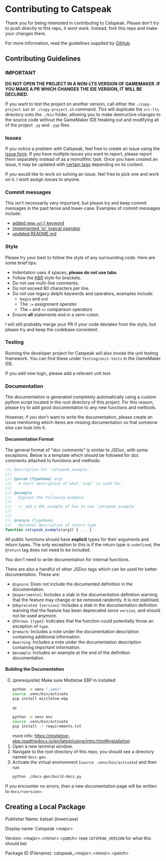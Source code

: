 # Contributing to Catspeak

Thank you for being interested in contributing to Catspeak. Please don't try to
push directly to this repo, it wont work. Instead, fork this repo and make your
changes there.

For more information, read the guidelines supplied by [GitHub](https://docs.github.com/en/get-started/quickstart/contributing-to-projects).

## Contributing Guidelines

### IMPORTANT

**DO NOT OPEN THE PROJECT IN A NON-LTS VERSION OF GAMEMAKER. IF YOU MAKE A PR**
**WHICH CHANGES THE IDE VERSION, IT WILL BE DECLINED.**

If you want to test the project on another version, call either the
`./copy-project.bat` or `./copy-project.sh` command. This will duplicate the
`src-lts` directory onto the `./bin` folder, allowing you to make destructive
changes to the source code without the GameMaker IDE freaking out and modifying
all of the project `.yy` and `.yyp` files.

### Issues

If you notice a problem with Catspeak, feel free to create an issue using the
[issue form](https://github.com/katsaii/catspeak-lang/issues/new). If you have
multiple issues you want to report, please report them separately instead of as
a monolithic task. Once you have created an issue, it may be updated with
[certain tags](https://github.com/katsaii/catspeak-lang/labels) depending on its
content.

If you would like to work on solving an issue, feel free to pick one and work
on it. I wont assign issues to anyone.

### Commit messages

This isn't necessarily  very important, but please try and keep commit messages
in the past tense and lower-case. Examples of commit messages include:
 - [added new `self` keyword](https://github.com/katsaii/catspeak-lang/commit/e839bac400aaf1874f4bf3e87487813a8354bff7)
 - [implemented 'or' logical operator](https://github.com/katsaii/catspeak-lang/commit/c432c6c21f53feaf7968c0e6453af548932e4844)
 - [updated README.md](https://github.com/katsaii/catspeak-lang/commit/18989abe7a8ebca0965ac1d6e77b596b0ca18340)

### Style

Please try your best to follow the style of any surrounding code. Here are some
brief tips:
 - Indentation uses 4 spaces, **please do not use tabs**.
 - Follow the [K&R](https://en.wikipedia.org/wiki/Indentation_style#K&R_style) style for brackets.
 - Do not use multi-line comments.
 - Do not exceed 80 characters per line.
 - Do not use legacy delphi keywords and operators, examples include:
   - `begin` and `end`
   - The `:=` assignment operator
   - The `=` and `<>` comparison operators
 - Ensure **all** statements end in a semi-colon.

I will still probably merge your PR if your code deviates from the style, but
please try and keep the codebase consistent.

### Testing

Running the developer project for Catspeak will also invoke the unit testing
framework. You can find these under `Testing/unit-tests` in the GameMaker IDE.

If you add new logic, please add a relevant unit test.

### Documentation

The documentation is generated completely automatically using a custom python
script located in the root directory of this project. For this reason, please
try to add good documentation to any new functions and methods.

However, if you don't want to write the documentation, please create an issue
mentioning which items are missing documentation so that someone else can look
into it.

#### Documentation Format

The general format of "doc comments" is similar to JSDoc, with some exceptions.
Below is a template which should be followed for doc comments attached to
functions and methods:
```js
/// Description for `catspeak_example`.
///
/// @param {TypeName} arg1
///   A short description of what `arg1` is used for.
///
/// @example
///   Explain the following example:
///   ```
///   // add a GML example of how to use `catspeak_example`
///   ```
///
/// @return {TypeName}
///   Optional description of return type.
function catspeak_example(arg1) { ... }
```

All public functions should have **explicit** types for their arguments and
return types. The only exception to this is if the return type is `undefined`,
the `@return` tag does not need to be included.

You don't need to write documentation for internal functions.

There are also a handful of other JSDoc tags which can be used for better
documentation. These are:
 - `@ignore`: Does not include the documented definition in the documentation.
 - `@experimental`: Includes a stab in the documentation definition warning that
   the feature may change or be removed randomly. It is not stablised.
 - `@deprecated {version}`: Includes a stab in the documentation definition
   warning that the feature has been deprecated since `version`, and should not
   be used anymore.
 - `@throws {type}`: Indicates that the function could potentially throw an
   exception of `type`.
 - `@remark`: Includes a note under the documentation description containing
   additional information.
 - `@warning`: Includes a note under the documentation description containing
   important information.
 - `@example`: Includes an example at the end of the definition documentation.

#### Building the Documentation

0. (prerequisite) Make sure Mistletoe EBP in installed:
   ```sh
   python -m venv ".venv"
   source .venv/bin/activate
   pip install mistletoe-ebp
   ```
   or
   ```sh
   python -m venv env
   source .venv/bin/activate
   pip install -r requirements.txt
   ```
   more info: https://mistletoe-ebp.readthedocs.io/en/latest/using/intro.html#installation
1. Open a new terminal window.
2. Navigate to the root directory of this repo, you should see a directory named
   `docs-gen`.
3. Activate the virtual environment (`source .venv/bin/activate`) and then run
   ```sh
   python ./docs-gen/build-docs.py
   ```

If you encounter no errors, then a new documentation page will be written to
`docs/<version>`.

## Creating a Local Package

Publisher Name: katsaii (lowercase)

Display name: Catspeak &lt;major&gt;

Version: &lt;major&gt;.&lt;minor&gt;.&lt;patch&gt; (see `CATSPEAK_VERSION` for what this should be)

Package ID (Filename): catspeak_&lt;major&gt;.&lt;minor&gt;.&lt;patch&gt;
